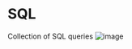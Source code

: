 # SQL
Collection of SQL queries
![image](https://user-images.githubusercontent.com/117509273/225367079-a166b7f5-6a25-4118-822b-b079accf83cf.png)
